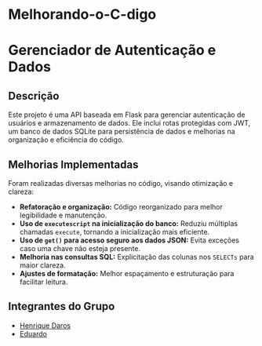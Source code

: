 # Melhorando-o-C-digo
# Gerenciador de Autenticação e Dados

## Descrição
Este projeto é uma API baseada em Flask para gerenciar autenticação de usuários e armazenamento de dados. Ele inclui rotas protegidas com JWT, um banco de dados SQLite para persistência de dados e melhorias na organização e eficiência do código.

## Melhorias Implementadas
Foram realizadas diversas melhorias no código, visando otimização e clareza:
- **Refatoração e organização:** Código reorganizado para melhor legibilidade e manutenção.
- **Uso de `executescript` na inicialização do banco:** Reduziu múltiplas chamadas `execute`, tornando a inicialização mais eficiente.
- **Uso de `get()` para acesso seguro aos dados JSON:** Evita exceções caso uma chave não esteja presente.
- **Melhoria nas consultas SQL:** Explicitação das colunas nos `SELECTs` para maior clareza.
- **Ajustes de formatação:** Melhor espaçamento e estruturação para facilitar leitura.

## Integrantes do Grupo
- [Henrique Daros](https://github.com/9daros)
- [Eduardo](https://github.com/integrante2)
